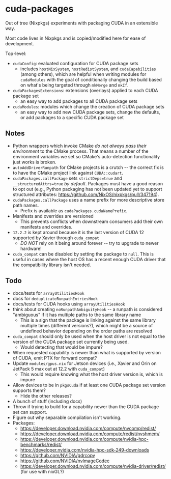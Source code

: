 # cuda-packages

Out of tree (Nixpkgs) experiments with packaging CUDA in an extensible way.

Most code lives in Nixpkgs and is copied/modified here for ease of development.

Top-level:

- `cudaConfig`: evaluated configuration for CUDA package sets
  - includes `hostNixSystem`, `hostRedistSystem`, and `cudaCapabilities` (among others), which are helpful when writing modules for `cudaModules` with the goal of conditionally changing the build based on what's being targeted through `mkMerge` and `mkIf`.
- `cudaPackagesExtensions`: extensions (overlays) applied to each CUDA package set
  - an easy way to add packages to all CUDA package sets
- `cudaModules`: modules which change the creation of CUDA package sets
  - an easy way to add new CUDA package sets, change the defaults, or add packages to a specific CUDA package set

## Notes

- Python wrappers which invoke CMake _do not always pass their environment_ to the CMake process. That means a number of the environment variables we set so CMake's auto-detection functionality just works is broken.
- `autoAddDriverRunpath` for CMake projects is a crutch -- the correct fix is to have the CMake project link against `CUDA::cudart`.
- `cudaPackages.callPackage` sets `strictDeps=true` and `__structuredAttrs=true` _by default_. Packages must have a good reason to opt out (e.g., Python packaging has not been updated yet to support structured attributes: <https://github.com/NixOS/nixpkgs/pull/347194>).
- `cudaPackages.callPackage` uses a name prefix for more descriptive store path names.
  - Prefix is available as `cudaPackages.cudaNamePrefix`.
- Manifests and overrides are versioned
  - This prevents conflicts when downstream consumers add their own manifests and overrides.
- `12.2.2` is kept around because it is the last version of CUDA 12 supported by Xavier through `cuda_compat`
  - _DO NOT_ rely on it being around forever -- try to upgrade to newer hardware!
- `cuda_compat` can be disabled by setting the package to `null`. This is useful in cases where the host OS has a recent enough CUDA driver that the compatibility library isn't needed.

## Todo

- docs/tests for `arrayUtilitiesHook`
- docs for `deduplicateRunpathEntriesHook`
- docs/tests for CUDA hooks using `arrayUtilitiesHook`
- think about creating `noRunpathAmbiguityHook` -- a runpath is considered "ambiguous" if it has multiple paths to the same library name
  - This is a sign that the package is linking against the same library multiple times (different versions?), which might be a source of undefined behavior depending on the order paths are resolved
- `cuda_compat` should only be used when the host driver is not equal to the version of the CUDA package set currently being used.
  - Would detecting that would be impure?
- When requested capability is newer than what is supported by version of CUDA, emit PTX for forward compat?
- Update `modules/gpus.nix` for Jetson devices (i.e., Xavier and Orin on JetPack 5 max out at 12.2 with `cuda_compat`)
  - This would require knowing what the host driver version is, which is impure
- Allow devices to be in `pkgsCuda` if at least one CUDA package set version supports them?
  - Hide the other releases?
- A bunch of stuff (including docs)
- Throw if trying to build for a capability newer than the CUDA package set can support.
- Figure out why separable compilation isn't working.
- Packages:
  - https://developer.download.nvidia.com/compute/nvcomp/redist/
  - https://developer.download.nvidia.com/compute/redist/nvshmem/
  - https://developer.download.nvidia.com/compute/nvidia-hpc-benchmarks/redist/
  - https://developer.nvidia.com/nvidia-hpc-sdk-249-downloads
  - https://github.com/NVIDIA/gdrcopy
  - https://github.com/NVIDIA/nvImageCodec
  - https://developer.download.nvidia.com/compute/nvidia-driver/redist/ (for use with nixGL?)
